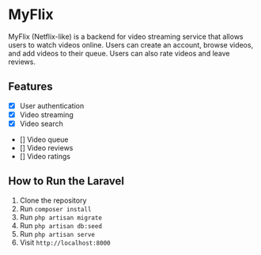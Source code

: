# MyFlix

MyFlix (Netflix-like) is a backend for video streaming service that allows users to watch videos online. Users can create an account, browse videos, and add videos to their queue. Users can also rate videos and leave reviews.

## Features

-   [x] User authentication
-   [x] Video streaming
-   [x] Video search
-   [] Video queue
-   [] Video reviews
-   [] Video ratings

## How to Run the Laravel

1.  Clone the repository
2.  Run `composer install`
3.  Run `php artisan migrate`
4.  Run `php artisan db:seed`
5.  Run `php artisan serve`
6.  Visit `http://localhost:8000`
